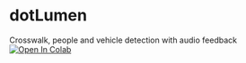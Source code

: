 # dotLumen
Crosswalk, people and vehicle detection with audio feedback
[![Open In Colab](https://colab.research.google.com/assets/colab-badge.svg)](https://colab.research.google.com/drive/1XhdBgCPdCf_tBCGHot8cxFe2Jdc6b9CM?usp=sharing)
